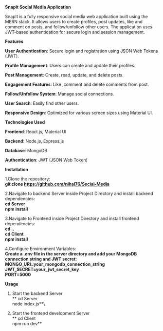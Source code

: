 **SnapIt Social Media Application**

SnapIt is a fully responsive social media web application built using the MERN stack. It allows users to create profiles, post updates, like and comment on posts, and follow/unfollow other users. 
The application uses JWT-based authentication for secure login and session management.


**Features**

**User Authentication**: Secure login and registration using JSON Web Tokens (JWT).

**Profile Management**: Users can create and update their profiles.

**Post Management**: Create, read, update, and delete posts.

**Engagement Features**: Like ,comment and delete comments from post.

**Follow/Unfollow System**: Manage social connections.

**User Search**: Easily find other users.

**Responsive Design**: Optimized for various screen sizes using Material UI.


**Technologies Used**

**Frontend**: React.js, Material UI

**Backend**: Node.js, Express.js

**Database**: MongoDB

**Authentication**: JWT (JSON Web Token)

**Installation**

1.Clone the repository:\
**git clone https://github.com/nihal76/Social-Media**

2.Navigate to backend Server inside Project Directory and install backend dependencies:\
**cd Server**\
**npm install**

3.Navigate to Frontend inside Project Directory and install frontend dependencies:\
**cd ..**\
**cd Client\
npm install**

4.Configure Environment Variables:\
**Create a .env file in the server directory and add your MongoDB connection string and JWT secret:**\
**MONGO_URI=your_mongodb_connection_string\
JWT_SECRET=your_jwt_secret_key\
PORT=5000**

**Usage**

1. Start the backend Server\
**   cd Server\
   node index.js**\
   
3. Start the frontend development Server\
 **   cd Client\
   npm run dev**
   



